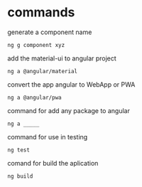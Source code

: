 # commands

generate a component name

```
ng g component xyz
```

<!-- material-ui [framerwork] -->

add the material-ui to angular project

```
ng a @angular/material
```

<!-- progresive web applcation -->

convert the app angular to WebApp or PWA

```
ng a @angular/pwa
```

<!-- wherever module install in angular -->

command for add any package to angular

```
ng a _____
```

<!-- testing -->

command for use in testing

```
ng test
```

<!-- building -->

comand for build the aplication

```
ng build
```
